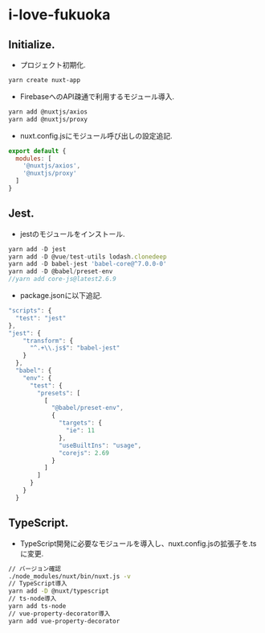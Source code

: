 # i-love-fukuoka

## Initialize.
- プロジェクト初期化.
```bash
yarn create nuxt-app
```
- FirebaseへのAPI疎通で利用するモジュール導入.
```bash
yarn add @nuxtjs/axios
yarn add @nuxtjs/proxy
```
- nuxt.config.jsにモジュール呼び出しの設定追記.
```js
export default {
  modules: [
    '@nuxtjs/axios',
    '@nuxtjs/proxy'
  ]
}
```

## Jest.
- jestのモジュールをインストール.
```js
yarn add -D jest
yarn add -D @vue/test-utils lodash.clonedeep
yarn add -D babel-jest 'babel-core@^7.0.0-0'
yarn add -D @babel/preset-env
//yarn add core-js@latest2.6.9
```
- package.jsonに以下追記.
```js
"scripts": {
  "test": "jest"
},
"jest": {
    "transform": {
      "^.+\\.js$": "babel-jest"
    }
  },
  "babel": {
    "env": {
      "test": {
        "presets": [
          [
            "@babel/preset-env",
            {
              "targets": {
                "ie": 11
              },
              "useBuiltIns": "usage",
              "corejs": 2.69
            }
          ]
        ]
      }
    }
  }
```

## TypeScript.
- TypeScript開発に必要なモジュールを導入し、nuxt.config.jsの拡張子を.tsに変更.
```bash
// バージョン確認
./node_modules/nuxt/bin/nuxt.js -v
// TypeScript導入
yarn add -D @nuxt/typescript
// ts-node導入
yarn add ts-node
// vue-property-decorator導入
yarn add vue-property-decorator
```
